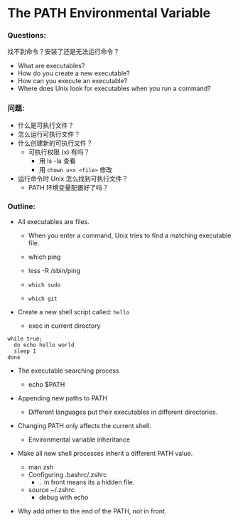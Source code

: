 # The PATH Environmental Variable

### Questions:

找不到命令？安装了还是无法运行命令？

+ What are executables?
+ How do you create a new executable?
+ How can you execute an executable?
+ Where does Unix look for executables when you run a command?

### 问题:

+ 什么是可执行文件？
+ 怎么运行可执行文件？
+ 什么创建新的可执行文件？
  + 可执行权限 (x) 有吗？
    + 用 ls -la 查看
    + 用 `chown u+x <file>`  修改
+ 运行命令时 Unix 怎么找到可执行文件？
  + PATH 环境变量配置好了吗？

### Outline:

+ All executables are files.
  + When you enter a command, Unix tries to find a matching executable file.
  + which ping
  + less -R /sbin/ping

  + `which sudo`
  + `which git`

+ Create a new shell script called: `hello`
  + exec in current directory

```
while true;
  do echo hello world
  sleep 1
done
```

+ The executable searching process
  + echo $PATH

+ Appending new paths to PATH
  + Different languages put their executables in different directories.

+ Changing PATH only affects the current shell.
  + Environmental variable inheritance

+ Make all new shell processes inherit a different PATH value.
  + man zsh
  + Configuring .bashrc/.zshrc
    + `.` in front means its a hidden file.
  + source ~/.zshrc
    + debug with echo

+ Why add other to the end of the PATH, not in front.